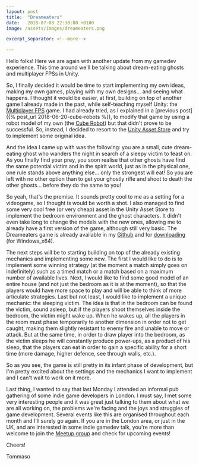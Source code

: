 ```yaml
---
layout: post
title:  "Dreameaters"
date:   2018-07-08 22:30:00 +0100
image: /assets/images/dreameaters.png

excerpt_separator: <!--more-->

---
```

Hello folks! Here we are again with another update from my gamedev experience. This time around we'll be talking about dream-eating ghosts and multiplayer FPSs in Unity.

<!--more-->

So, I finally decided it would be time to start implementing my own ideas, making my own games, playing with my own designs... and seeing what happens. I thought it would be easier, at first, building on top of another game I already made in the past, while self-teaching myself Unity: the [Multiplayer FPS](https://github.com/oddlord/unity-projects/tree/master/MultiplayerFPS) game. I had already tried, as I explained in a [previous post]({% post_url 2018-06-20-cube-robots %}), to modify that game by using a robot model of my own (the [Cube Robot](https://github.com/oddlord/blender-cube-robot)) but that didn't prove to be successful. So, instead, I decided to resort to the [Unity Asset Store](https://assetstore.unity.com/) and try to implement some original idea.

And the idea I came up with was the following: you are a small, cute dream-eating ghost who wanders the night in search of a sleepy victim to feast on. As you finally find your prey, you soon realise that other ghosts have find the same potential victim and in the spirit world, just as in the physical one, one rule stands above anything else... only the strongest will eat! So you are left with no other option than to get your ghostly rifle and shoot to death the other ghosts... before they do the same to you!

So yeah, that's the premise. It sounds pretty cool to me as a setting for a videogame, so I thought is would be worth a shot. I also managed to find some very cool free (or very cheap) asset in the Unity Asset Store to implement the bedroom environment and the ghost characters. It didn't even take long to change the models with the new ones, allowing me to already have a first version of the game, although still very basic. The Dreameaters game is already available in my [Github](https://github.com/oddlord/unity-dreameaters) and for [downloading](https://github.com/oddlord/unity-dreameaters/raw/master/Dreameaters/Release/Dreameaters-win_x64.zip) (for Windows_x64).

The next steps will be to starting building on top of the already existing mechanics and implementing some new. The first I would like to do is to implement some winning strategy (at the moment a match simply goes on indefinitely) such as a timed match or a match based on a maximum number of available lives. Next, I would like to find some good model of an entire house (and not just the bedroom as it is at the moment), so that the players would have more space to play and will be able to think of more articulate strategies. Last but not least, I would like to implement a unique mechanic: the sleeping victim. The idea is that in the bedroom can be found the victim, sound asleep, but if the players shoot themselves inside the bedroom, the victim might wake up. When he wakes up, all the players in the room must phase temporarily to another dimension in order not to get caught, making them slightly resistant to enemy fire and unable to move or attack. But at the same time, in order to draw player into the bedroom, as the victim sleeps he will constantly produce power-ups, as a product of his sleep, that the players can eat in order to gain a specific ability for a short time (more damage, higher defence, see through walls, etc.).

So as you see, the game is still pretty in its infant phase of development, but I'm pretty excited about the settings and the mechanics I want to implement and I can't wait to work on it more.

Last thing, I wanted to say that last Monday I attended an informal pub gathering of some indie game developers in London. I must say, I met some very interesting people and it was great just talking to them about what we are all working on, the problems we're facing and the joys and struggles of game development. Several events like this are organised throughout each month and I'll surely go again. If you are in the London area, or just in the UK, and are interested in some indie gamedev talk, you're more than welcome to join the [Meetup group](https://www.meetup.com/London-Indie-Game-Developers/) and check for upcoming events!

Cheers!

Tommaso
